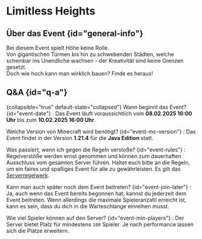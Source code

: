 <primary-label ref="event-running" />
<secondary-label ref="limitless-hights-mc-version" />
<secondary-label ref="limitless-hights-date" />

# Limitless Heights


## Über das Event {id="general-info"}

Bei diesem Event spielt Höhe keine Rolle.\
Von gigantischen Türmen bis hin zu schwebenden Städten, welche scheinbar ins Unendliche wachsen - der Kreativität sind keine Grenzen gesetzt. \
Doch wie hoch kann man wirklich bauen? Finde es heraus!


## Q&amp;A {id="q-a"}

{collapsible="true" default-state="collapsed"}
Wann beginnt das Event? {id="event-date"}
: Das Event läuft voraussichtlich vom **08.02.2025 16:00 Uhr** bis zum **10.02.2025 16:00 Uhr**.

Welche Version von Minecraft wird benötigt? {id="event-mc-version"}
: Das Event findet in der Version **1.21.4** für die **Java Edition** statt.

Was passiert, wenn ich gegen die Regeln verstoße? {id="event-rules"}
: Regelverstöße werden ernst genommen und können zum dauerhaften Ausschluss vom gesamten Server führen. Haltet euch
bitte an die Regeln, um ein faires und spaßiges Event für alle zu gewährleisten. Es gilt das [Serverregelwerk](rules.md).

Kann man auch später noch dem Event beitreten? {id="event-join-later"}
: Ja, auch wenn das Event bereits begonnen hat, kannst du jederzeit dem Event beitreten. Wenn allerdings die maximale
Spieleranzahl erreicht ist, kann es sein, dass du dich in die Warteschlange einreihen musst.

Wie viel Spieler können auf den Server? {id="event-min-players"}
: Der Server bietet Platz für mindestens `100` Spieler.
Je nach performance lassen sich die Plätze erweitern. 